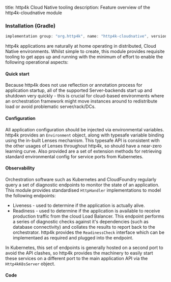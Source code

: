 title: http4k Cloud Native tooling
description: Feature overview of the http4k-cloudnative module

### Installation (Gradle)

```groovy
implementation group: "org.http4k", name: "http4k-cloudnative", version: "4.12.3.0"
```

http4k applications are naturally at home operating in distributed, Cloud Native environments. Whilst simple to create, this module 
provides requisite tooling to get apps up and running with the minimum of effort to enable the following operational aspects:

#### Quick start
Because http4k does not use reflection or annotation process for application startup, all of the supported Server-backends 
start up and shutdown very quickly - this is crucial for cloud-based environments where an orchestration framework might move 
instances around to redistribute load or avoid problematic server/rack/DCs.

#### Configuration
All application configuration should be injected via environmental variables. http4k provides an `Environment` object, along with 
typesafe variable binding using the in-built Lenses mechanism. This typesafe API is consistent with the other usages of Lenses 
throughout http4k, so should have a near-zero learning curve. Also provided are a set of extension methods for retrieving standard 
environmental config for service ports from Kubernetes.

#### Observability
Orchestration software such as Kubernetes and CloudFoundry regularly query a set of diagnostic endpoints to monitor the state of an 
application. This module provides standardised `HttpHandler` implementations to model the following endpoints:

- Liveness - used to determine if the application is actually alive.
- Readiness - used to determine if the application is available to receive production traffic from the cloud Load Balancer. This 
endpoint performs a series of diagnostic checks against it's dependencies (such as database connectivity) and collates the 
results to report back to the orchestrator. http4k provides the `ReadinessCheck` interface which can be implementaed as required 
and plugged into the endpoint.

In Kubernetes, this set of endpoints is generally hosted on a second port to avoid the API clashes, so http4k provides the machinery to 
easily start these services on a different port to the main application API via the `Http4kK8sServer` object.
 
#### Code [<img class="octocat"/>](https://github.com/http4k/http4k/blob/master/src/docs/guide/reference/cloud_native/example_k8s.kt)

<script src="https://gist-it.appspot.com/https://github.com/http4k/http4k/blob/master/src/docs/guide/reference/cloud_native/example_k8s.kt"></script>

